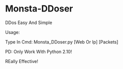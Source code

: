 # Monsta-DDoser
DDos Easy And Simple 

Usage:
 
  Type In Cmd: Monsta_DDoser.py [Web Or Ip] [Packets]
                               
PD: Only Work With Python 2.10!

REally Effective!
